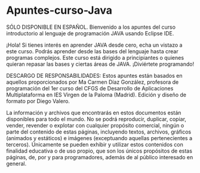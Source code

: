 # Apuntes-curso-Java
SÓLO DISPONIBLE EN ESPAÑOL.
Bienvenido a los apuntes del curso introductorio al lenguaje de programación JAVA usando Eclipse IDE.

¡Hola! Si tienes interés en aprender JAVA desde cero, echa un vistazo a este curso. Podrás aprender desde las bases del lenguaje hasta crear programas complejos.
Este curso está dirigido a principiantes o quienes quieran repasar las bases y ciertas áreas de JAVA. ¡Diviértete programando!


DESCARGO DE RESPONSABILIDADES:
Estos apuntes están basados en aquellos proporcionados por Ma Carmen Díaz González, profesora
de programación del 1er curso del CFGS de Desarrollo de Aplicaciones Multiplataforma en IES
Virgen de la Paloma (Madrid). Edición y diseño de formato por Diego Valero.

La información y archivos que encontrarás en estos documentos están disponibles para todo el
mundo. No se podrá reproducir, duplicar, copiar, vender, revender o explotar con cualquier
propósito comercial, ningún o parte del contenido de estas páginas, incluyendo textos,
archivos, gráficos (animados y estáticos) e imágenes (exceptuando aquellas pertenecientes a
terceros). Únicamente se pueden exhibir y utilizar estos contenidos con finalidad educativa o de
uso propio, que son los únicos propósitos de estas páginas, de, por y para programadores,
además de al público interesado en general.
